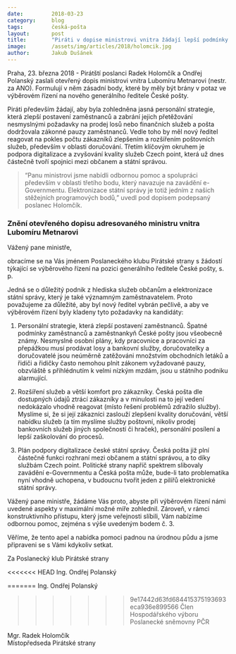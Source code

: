```yaml
---
date:         2018-03-23
category:     blog
tags:         česká-pošta
layout:       post
title:        "Piráti v dopise ministrovi vnitra žádají lepší podmínky pro zaměstnance pošty"
image:        /assets/img/articles/2018/holomcik.jpg
author:       Jakub Dušánek
---
```



Praha, 23. března 2018 - Pirátští poslanci Radek Holomčík a Ondřej Polanský zaslali otevřený dopis ministrovi vnitra Lubomíru Metnarovi (nestr. za ANO). Formulují v něm zásadní body, které by měly být brány v potaz ve výběrovém řízení na nového generálního ředitele České pošty. 

Piráti především žádají, aby byla zohledněna jasná personální strategie, která zlepší postavení zaměstnanců a zabrání jejich přetěžování nesmyslnými požadavky na prodej losů nebo finančních služeb a pošta dodržovala zákonné pauzy zaměstnanců. Vedle toho by měl nový ředitel reagovat na pokles počtu zákazníků zlepšením a rozšířením poštovních služeb, především v oblasti doručování. Třetím klíčovým okruhem je podpora digitalizace a zvyšování kvality služeb Czech point, která už dnes částečně tvoří spojnici mezi občanem a státní správou. 

> “Panu ministrovi jsme nabídli odbornou pomoc a spolupráci především v oblasti třetího bodu, který navazuje na zavádění e-Governmentu. Elektronizace státní správy je totiž jedním z našich stěžejních programových bodů,” uvedl pod dopisem podepsaný poslanec Holomčík.




### Znění otevřeného dopisu adresovaného ministru vnitra Lubomíru Metnarovi

Vážený pane ministře,

obracíme se na Vás jménem Poslaneckého klubu Pirátské strany s žádostí týkající se výběrového řízení na pozici generálního ředitele České pošty, s. p. 

Jedná se o důležitý podnik z hlediska služeb občanům a elektronizace státní správy, který je také významným zaměstnavatelem. Proto považujeme za důležité, aby byl nový ředitel vybrán pečlivě, a aby ve výběrovém řízení byly kladeny tyto požadavky na kandidáty:

1.	Personální strategie, která zlepší postavení zaměstnanců. Špatné podmínky zaměstnanců a zaměstnankyň České pošty jsou všeobecně známy. Nesmyslné osobní plány, kdy pracovnice a pracovníci za přepážkou musí prodávat losy a bankovní služby, doručovatelky a doručovatelé jsou neúměrně zatěžováni množstvím obchodních letáků a řidiči a řidičky často nemohou plnit zákonem vyžadované pauzy, obzvláště s přihlédnutím k velmi nízkým mzdám, jsou u státního podniku alarmující.

2.	Rozšíření služeb a větší komfort pro zákazníky. Česká pošta dle dostupných údajů ztrácí zákazníky a v minulosti na to její vedení nedokázalo vhodně reagovat (místo řešení problémů zdražilo služby). Myslíme si, že si její zákazníci zaslouží zlepšení kvality doručování, větší nabídku služeb (a tím myslíme služby poštovní, nikoliv prodej bankovních služeb jiných společností či hraček), personální posílení a lepší zaškolování do procesů.

3.	Plán podpory digitalizace české státní správy. Česká pošta již plní částečně funkci rozhraní mezi občanem a státní správou, a to díky službám Czech point. Politické strany napříč spektrem slibovaly zavádění e-Governmentu a Česká pošta může, bude-li tato problematika nyní vhodně uchopena, v budoucnu tvořit jeden z pilířů elektronické státní správy.

Vážený pane ministře, žádáme Vás proto, abyste při výběrovém řízení námi uvedené aspekty v maximální možné míře zohlednil. Zároveň, v rámci konstruktivního přístupu, který jsme veřejnosti slíbili, Vám nabízíme odbornou pomoc, zejména s výše uvedeným bodem č. 3.

Věříme, že tento apel a nabídka pomoci padnou na úrodnou půdu a jsme připraveni se s Vámi kdykoliv setkat.

Za Poslanecký klub Pirátské strany

<<<<<<< HEAD
Ing. Ondřej Polanský

=======
Ing. Ondřej Polanský<br/>
>>>>>>> 9e17442d63fd684415375193693eca936e899566
Člen Hospodářského výboru Poslanecké sněmovny PČR

Mgr. Radek Holomčík<br/>
Místopředseda Pirátské strany

